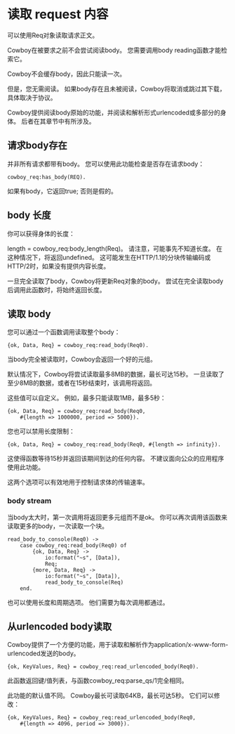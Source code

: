 # 读取 request 内容

可以使用Req对象读取请求正文。

Cowboy在被要求之前不会尝试阅读body。 您需要调用body reading函数才能检索它。

Cowboy不会缓存body，因此只能读一次。

但是，您无需阅读。 如果body存在且未被阅读，Cowboy将取消或跳过其下载，具体取决于协议。

Cowboy提供阅读body原始的功能，并阅读和解析形式urlencoded或多部分的身体。 后者在其章节中有所涉及。

## 请求body存在

并非所有请求都带有body。 您可以使用此功能检查是否存在请求body：
```
cowboy_req:has_body(REQ).
```
如果有body，它返回true; 否则是假的。

## body 长度

你可以获得身体的长度：

length = cowboy_req:body_length(Req)。
请注意，可能事先不知道长度。 在这种情况下，将返回undefined。 这可能发生在HTTP/1.1的分块传输编码或HTTP/2时，如果没有提供内容长度。

一旦完全读取了body，Cowboy将更新Req对象的body。 尝试在完全读取body后调用此函数时，将始终返回长度。

## 读取 body

您可以通过一个函数调用读取整个body：
```
{ok, Data, Req} = cowboy_req:read_body(Req0).
```

当body完全被读取时，Cowboy会返回一个好的元组。

默认情况下，Cowboy将尝试读取最多8MB的数据，最长可达15秒。 一旦读取了至少8MB的数据，或者在15秒结束时，该调用将返回。

这些值可以自定义。 例如，最多只能读取1MB，最多5秒：
```
{ok, Data, Req} = cowboy_req:read_body(Req0,
    #{length => 1000000, period => 5000}).
```
您也可以禁用长度限制：
```
{ok, Data, Req} = cowboy_req:read_body(Req0, #{length => infinity}).
```

这使得函数等待15秒并返回该期间到达的任何内容。 不建议面向公众的应用程序使用此功能。

这两个选项可以有效地用于控制请求体的传输速率。

### body stream

当body太大时，第一次调用将返回更多元组而不是ok。 你可以再次调用该函数来读取更多的body，一次读取一个块。
```
read_body_to_console(Req0) ->
    case cowboy_req:read_body(Req0) of
        {ok, Data, Req} ->
            io:format("~s", [Data]),
            Req;
        {more, Data, Req} ->
            io:format("~s", [Data]),
            read_body_to_console(Req)
    end.
```

也可以使用长度和周期选项。 他们需要为每次调用都通过。


## 从urlencoded body读取

Cowboy提供了一个方便的功能，用于读取和解析作为application/x-www-form-urlencoded发送的body。
```
{ok, KeyValues, Req} = cowboy_req:read_urlencoded_body(Req0).
```

此函数返回键/值列表，与函数cowboy_req:parse_qs/1完全相同。

此功能的默认值不同。 Cowboy最长可读取64KB，最长可达5秒。 它们可以修改：
```
{ok, KeyValues, Req} = cowboy_req:read_urlencoded_body(Req0,
    #{length => 4096, period => 3000}).
```
